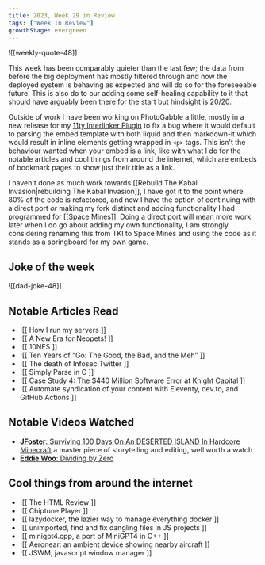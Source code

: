 ```yaml
---
title: 2023, Week 29 in Review
tags: ["Week In Review"]
growthStage: evergreen
---
```


![[weekly-quote-48]]

This week has been comparably quieter than the last few; the data from before the big deployment has mostly filtered through and now the deployed system is behaving as expected and will do so for the foreseeable future. This is also do to our adding some self-healing capability to it that should have arguably been there for the start but hindsight is 20/20.

Outside of work I have been working on PhotoGabble a little, mostly in a new release for my [11ty Interlinker Plugin](https://www.npmjs.com/package/@photogabble/eleventy-plugin-interlinker) to fix a bug where it would default to parsing the embed template with both liquid and then markdown-it which would result in inline elements getting wrapped in `<p>` tags. This isn't the behaviour wanted when your embed is a link, like with what I do for the notable articles and cool things from around the internet, which are embeds of bookmark pages to show just their title as a link.

I haven't done as much work towards [[Rebuild The Kabal Invasion|rebuilding The Kabal Invasion]], I have got it to the point where 80% of the code is refactored, and now I have the option of continuing with a direct port _or_ making my fork distinct and adding functionality I had programmed for [[Space Mines]]. Doing a direct port will mean more work later when I do go about adding my own functionality, I am strongly considering renaming this from TKI to Space Mines and using the code as it stands as a springboard for my own game.

## Joke of the week
![[dad-joke-48]]

## Notable Articles Read
- ![[ How I run my servers ]]
- ![[ A New Era for Neopets! ]]
- ![[ 10NES ]]
- ![[ Ten Years of “Go: The Good, the Bad, and the Meh” ]]
- ![[ The death of Infosec Twitter ]]
- ![[ Simply Parse in C ]]
- ![[ Case Study 4: The $440 Million Software Error at Knight Capital ]]
- ![[ Automate syndication of your content with Eleventy, dev.to, and GitHub Actions ]]

## Notable Videos Watched
- [**JFoster**: Surviving 100 Days On An DESERTED ISLAND In Hardcore Minecraft](https://www.youtube.com/watch?v=k7lWtYzsKIQ) a master piece of storytelling and editing, well worth a watch
- [**Eddie Woo**: Dividing by Zero](https://www.youtube.com/watch?v=J2z5uzqxJNU)

## Cool things from around the internet

- ![[ The HTML Review ]]
- ![[ Chiptune Player ]]
- ![[ lazydocker, the lazier way to manage everything docker ]]
- ![[ unimported, find and fix dangling files in JS projects ]]
- ![[ minigpt4.cpp, a port of MiniGPT4 in C++ ]]
- ![[ Aeronear: an ambient device showing nearby aircraft ]]
- ![[ JSWM, javascript window manager ]]
